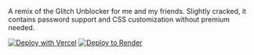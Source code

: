 A remix of the Glitch Unblocker for me and my friends. 
Slightly cracked, it contains password support and CSS customization without premium needed.

[![Deploy with Vercel](https://binbashbanana.github.io/deploy-buttons/buttons/remade/vercel.svg)](https://vercel.com/new/clone?repositoryurl=https://github.com/gammerkld/Fairview-Proxy)
[![Deploy to Render](https://binbashbanana.github.io/deploy-buttons/buttons/official/render.svg)](https://render.com/deploy?repo=https://github.com/gammerkld/Fairview-Proxy)
